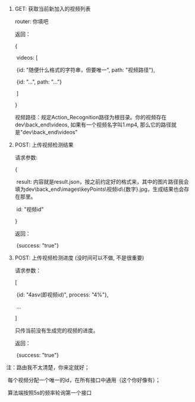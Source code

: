 1. GET: 获取当前新加入的视频列表

   router: 你填吧

   返回：

   {

   ​	videos: [

   ​		{id: "随便什么格式的字符串，但要唯一", path: "视频路径"},

   ​		{id: "...", path: "..."}

   ​	]

   }

   视频路径：规定Action_Recognition路径为根目录。你的视频存在dev\back_end\videos, 如果有一个视频名字叫1.mp4, 那么它的路径就是"dev\back_end\videos"

2. POST: 上传视频检测结果

   请求参数: 

   {

   ​	result: 内容就是result.json，按之前约定好的格式来，其中的图片路径我会填为dev\back_end\images\keyPoints\视频id\\{数字}.jpg，生成结果也会存在那里。

   ​	id: "视频id"

   }

   返回：

   ​	{success: "true"}

3. POST: 上传视频检测进度 (没时间可以不做, 不是很重要)

   请求参数：

   [

   ​	{id: "4asv(即视频id)", process: "4%"},

   ​	...

   ]

   只传当前没有生成完的视频的进度。

   返回：

   ​	{success: "true"}



注：路由我不太清楚，你来定就好；

​		每个视频分配一个唯一的id，在所有接口中通用（这个你好像有）；

​		算法端按照5s的频率轮询第一个接口